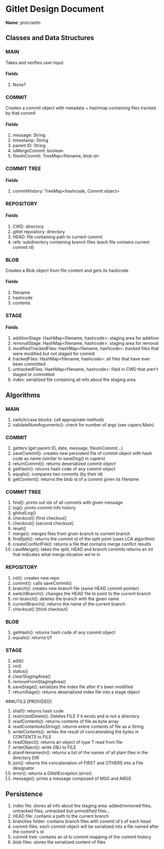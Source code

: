 # Gitlet Design Document

**Name**: procrastin

## Classes and Data Structures

### MAIN
Takes and verifies user input
#### Fields
1. None?

### COMMIT
Creates a commit object with metadata + hashmap containing files tracked by that commit
#### Fields
1. message: String
2. timestamp: String 
3. parent ID: String
4. isMergeCommit: boolean
5. filesInCommit: TreeMap<filename, blob id>

### COMMIT TREE
#### Fields
1. commitHistory: TreeMap<hashcode, Commit object>

### REPOSITORY
#### Fields
1. CWD: directory
2. gitlet repository: directory
3. HEAD: file containing path to current commit
4. refs: subdirectory containing branch files (each file contains current commit id)

### BLOB
Creates a Blob object from file content and gets its hashcode
#### Fields
1. filename
2. hashcode
3. contents

### STAGE
#### Fields
1. additionStage: HashMap<filename, hashcode>: staging area for addition
2. removalStage: HashMap<filename, hashcode>: staging area for removal
3. modifiedTrackedFiles: HashMap<filename, hashcode>: tracked files that were modified but not staged for commit
4. trackedFiles: HashMap<filename, hashcode>: all files that have ever been committed
5. untrackedFiles: HashMap<filename, hashcode>: filed in CWD that aren't staged or committed
6. index: serialized file containing all info about the staging area






## Algorithms


### MAIN
1. switch/case blocks: call appropriate methods
2. validateNumArguments(): check for number of args (see capers.Main)

### COMMIT
1. getters (get parent ID, date, message, filesInCommit...)
2. saveCommit(): creates new persistent file of commit object with hash code as name (similar to saveDog() in capers)
3. returnCommit(): returns deserialized commit object 
4. getHash(): returns hash code of any commit object
5. equals(): compares two commits (by their id)
6. getContent(): returns the blob id of a commit given its filename 

### COMMIT TREE
1. find(): prints out ids of all commits with given message 
2. log(): prints commit info history
3. globalLog()
4. checkout() [first checkout]
5. checkout() [second checkout]
6. reset()
7. merge(): merges files from given branch to current branch
8. findSplit(): returns the commit id of the split point (uses LCA algorithm)
9. createConflictFile(): returns a file that contains merge conflict results
10. caseMerge(): takes the split, HEAD and branch commits returns an int that indicates what merge situation we're in


### REPOSITORY
1. init(): creates new repo
2. commit(): calls saveCommit()
3. branch(): creates new branch file (same HEAD commit pointer)
4. switchBranch(): changes the HEAD file to point to the current branch
4. rm-branch(): deletes the branch with the given name
5. currentBranch(): returns the name of the current branch
6. checkout() [third checkout]


### BLOB
1. getHash(): returns hash code of any commit object
2. equals(): returns t/f

### STAGE
1. add()
2. rm()
3. status()
4. clearStagingArea()
5. removeFromStagingArea()
6. saveStage(): serializes the index file after it's been modified 
7. returnStage(): returns deserialized index file into a stage object

###UTILS [PROVIDED]
1. sha1(): returns hash code
2. restrictedDelete(): Deletes FILE if it exists and is not a directory
3. readContents(): returns contents of file as byte array
4. readContentsAsString(): returns entire contents of file as a String
5. writeContents(): writes the result of concatenating the bytes in CONTENTS to FILE
6. readObject(): returns an object of type T read from file
7. writeObject(): write OBJ to FILE
8. plainFilenamesIn(): returns a list of the names of all plain files in the directory DIR
9. join(): returns the concatenation of FIRST and OTHERS into a File designator
10. error(): returns a GitletException (error)
11. message(): prints a message composed of MSG and ARGS



## Persistence
1. index file: stores all info about the staging area: added/removed files, untracked files, untracked but unmodified files...
2. HEAD file: contains a path to the current branch 
3. branches folder: contains branch files with commit id's of each head 
4. commit files: each commit object will be serialized into a file named after the commit's id
5. commit tree: contains an id to commit mapping of the commit history
6. blob files:  stores the serialized content of files
